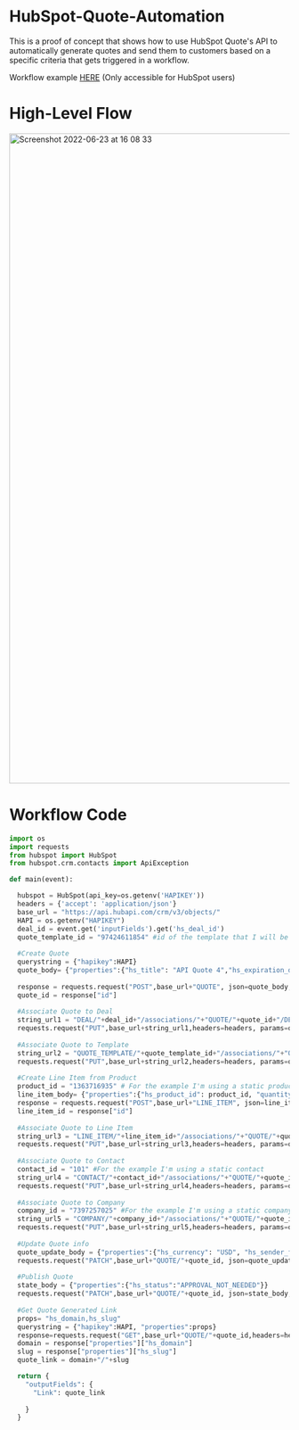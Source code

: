 # HubSpot-Quote-Automation
This is a proof of concept that shows how to use HubSpot Quote's API to automatically generate quotes and send them to customers based on a specific criteria that gets triggered in a workflow.

Workflow example [HERE](https://app.hubspot.com/workflows/21005107/platform/flow/199719527/edit) (Only accessible for HubSpot users)

# High-Level Flow

<img width="1166" alt="Screenshot 2022-06-23 at 16 08 33" src="https://user-images.githubusercontent.com/15332386/175332543-8ed7839c-21c4-42e5-b9f6-2b4c04bc7cbe.png">

# Workflow Code

```python
import os
import requests
from hubspot import HubSpot
from hubspot.crm.contacts import ApiException

def main(event):

  hubspot = HubSpot(api_key=os.getenv('HAPIKEY'))
  headers = {'accept': 'application/json'}
  base_url = "https://api.hubapi.com/crm/v3/objects/"
  HAPI = os.getenv("HAPIKEY")
  deal_id = event.get('inputFields').get('hs_deal_id')
  quote_template_id = "97424611854" #id of the template that I will be using in this example
  
  #Create Quote
  querystring = {"hapikey":HAPI}
  quote_body= {"properties":{"hs_title": "API Quote 4","hs_expiration_date": "2023-02-22"}}
  
  response = requests.request("POST",base_url+"QUOTE", json=quote_body,headers=headers, params=querystring).json()
  quote_id = response["id"]
  
  #Associate Quote to Deal
  string_url1 = "DEAL/"+deal_id+"/associations/"+"QUOTE/"+quote_id+"/DEAL_TO_QUOTE"
  requests.request("PUT",base_url+string_url1,headers=headers, params=querystring)
  
  #Associate Quote to Template
  string_url2 = "QUOTE_TEMPLATE/"+quote_template_id+"/associations/"+"QUOTE/"+quote_id+"/QUOTE_TEMPLATE_TO_QUOTE"
  requests.request("PUT",base_url+string_url2,headers=headers, params=querystring)
  
  #Create Line Item from Product
  product_id = "1363716935" # For the example I'm using a static product to create my line item
  line_item_body= {"properties":{"hs_product_id": product_id, "quantity":1}}
  response = requests.request("POST",base_url+"LINE_ITEM", json=line_item_body,headers=headers, params=querystring).json()
  line_item_id = response["id"]
  
  #Associate Quote to Line Item
  string_url3 = "LINE_ITEM/"+line_item_id+"/associations/"+"QUOTE/"+quote_id+"/LINE_ITEM_TO_QUOTE"
  requests.request("PUT",base_url+string_url3,headers=headers, params=querystring)
  
  #Associate Quote to Contact
  contact_id = "101" #For the example I'm using a static contact
  string_url4 = "CONTACT/"+contact_id+"/associations/"+"QUOTE/"+quote_id+"/CONTACT_TO_QUOTE"
  requests.request("PUT",base_url+string_url4,headers=headers, params=querystring)
  
  #Associate Quote to Company
  company_id = "7397257025" #For the example I'm using a static company
  string_url5 = "COMPANY/"+company_id+"/associations/"+"QUOTE/"+quote_id+"/COMPANY_TO_QUOTE"
  requests.request("PUT",base_url+string_url5,headers=headers, params=querystring)
  
  #Update Quote info
  quote_update_body = {"properties":{"hs_currency": "USD", "hs_sender_firstname": "Khalil", "hs_sender_lastname": "Faraj", "hs_sender_email": "kfaraj@hubspot.com"}}
  requests.request("PATCH",base_url+"QUOTE/"+quote_id, json=quote_update_body,headers=headers, params=querystring)
  
  #Publish Quote
  state_body = {"properties":{"hs_status":"APPROVAL_NOT_NEEDED"}}
  requests.request("PATCH",base_url+"QUOTE/"+quote_id, json=state_body,headers=headers, params=querystring)
  
  #Get Quote Generated Link
  props= "hs_domain,hs_slug"
  querystring = {"hapikey":HAPI, "properties":props}
  response=requests.request("GET",base_url+"QUOTE/"+quote_id,headers=headers, params=querystring).json()
  domain = response["properties"]["hs_domain"]
  slug = response["properties"]["hs_slug"]
  quote_link = domain+"/"+slug

  return {
    "outputFields": {
      "Link": quote_link
     
    }
  }
```
